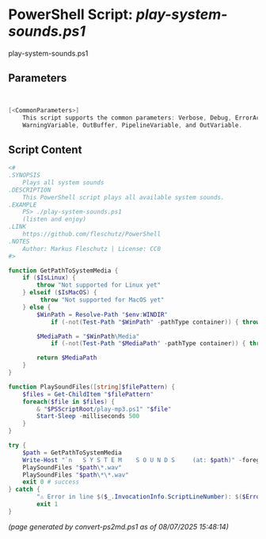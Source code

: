 PowerShell Script: *play-system-sounds.ps1*
===================================

play-system-sounds.ps1 


Parameters
----------
```powershell


[<CommonParameters>]
    This script supports the common parameters: Verbose, Debug, ErrorAction, ErrorVariable, WarningAction, 
    WarningVariable, OutBuffer, PipelineVariable, and OutVariable.
```

Script Content
--------------
```powershell
<#
.SYNOPSIS
	Plays all system sounds
.DESCRIPTION
	This PowerShell script plays all available system sounds.
.EXAMPLE
	PS> ./play-system-sounds.ps1 
	(listen and enjoy)
.LINK
	https://github.com/fleschutz/PowerShell
.NOTES
	Author: Markus Fleschutz | License: CC0
#>

function GetPathToSystemMedia {
	if ($IsLinux) {
		throw "Not supported for Linux yet"
	} elseif ($IsMacOS) {
		 throw "Not supported for MacOS yet"
	} else {
		$WinPath = Resolve-Path "$env:WINDIR"
        	if (-not(Test-Path "$WinPath" -pathType container)) { throw "Windows folder at 📂$WinPath doesn't exist" }

		$MediaPath = "$WinPath\Media"
        	if (-not(Test-Path "$MediaPath" -pathType container)) { throw "Windows media at 📂$MediaPath doesn't exist" }

		return $MediaPath
	}
}

function PlaySoundFiles([string]$filePattern) {
	$files = Get-ChildItem "$filePattern"
	foreach($file in $files) {
		& "$PSScriptRoot/play-mp3.ps1" "$file"
		Start-Sleep -milliseconds 500
	}
}

try {
	$path = GetPathToSystemMedia
	Write-Host "`n   S Y S T E M    S O U N D S     (at: $path)" -foregroundColor green
	PlaySoundFiles "$path\*.wav"
	PlaySoundFiles "$path\*\*.wav"
	exit 0 # success
} catch {
        "⚠️ Error in line $($_.InvocationInfo.ScriptLineNumber): $($Error[0])"
        exit 1
}
```

*(page generated by convert-ps2md.ps1 as of 08/07/2025 15:48:14)*
